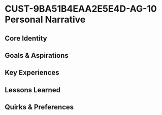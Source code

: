 # CUST-9BA51B4EAA2E5E4D-AG-10 Personal Narrative

## Core Identity

## Goals & Aspirations

## Key Experiences

## Lessons Learned

## Quirks & Preferences

